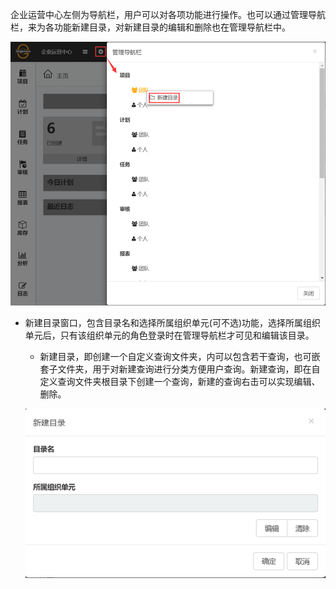 
企业运营中心左侧为导航栏，用户可以对各项功能进行操作。也可以通过管理导航栏，来为各功能新建目录，对新建目录的编辑和删除也在管理导航栏中。

![web](/static/docimg/daohang1.png)

* 新建目录窗口，包含目录名和选择所属组织单元(可不选)功能，选择所属组织单元后，只有该组织单元的角色登录时在管理导航栏才可见和编辑该目录。
  * 新建目录，即创建一个自定义查询文件夹，内可以包含若干查询，也可嵌套子文件夹，用于对新建查询进行分类方便用户查询。新建查询，即在自定义查询文件夹根目录下创建一个查询，新建的查询右击可以实现编辑、删除。

  ![web](/static/docimg/daohang2.png)